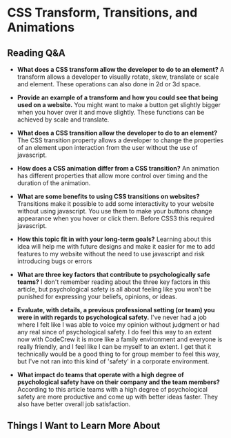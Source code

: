 # CSS Transform, Transitions, and Animations

## Reading Q&A

* **What does a CSS transform allow the developer to do to an element?** A transform allows a developer to visually rotate, skew, translate or scale and element. These operations can also done in  2d or 3d space.

* **Provide an example of a transform and how you could see that being used on a website.** You might want to make a button get slightly bigger when you hover over it and move slightly. These functions can be achieved by scale and translate.

* **What does a CSS transition allow the developer to do to an element?** The CSS transition property allows a developer to change the properties of an element upon interaction from the user without the use of javascript.

* **How does a CSS animation differ from a CSS transition?** An animation has different properties that allow more control over timing and the duration of the animation. 

* **What are some benefits to using CSS transitions on websites?** Transitions make it possible to add some interactivity to your website without using javascript. You use them to make your buttons change appearance when you hover or click them. Before CSS3 this required javascript.

* **How this topic fit in with your long-term goals?** Learning about this idea will help me with future designs and make it easier for me to add features to my website without the need to use javascript and risk introducing bugs or errors

* **What are three key factors that contribute to psychologically safe teams?** I don't remember reading about the three key factors in this article, but psychological safety is all about feeling like you won't be punished for expressing your beliefs, opinions, or ideas.

* **Evaluate, with details, a previous professional setting (or team) you were in with regards to psychological safety.** I've never had a job where I felt like I was able to voice my opinion without judgment or had any real since of psychological safety. I do feel this way to an extent now with CodeCrew it is more like a family environment and everyone is really friendly, and I feel like I can be myself to an extent. I get that it technically would be a good thing to for group member to feel this way, but I've not ran into this kind of 'safety' in a corporate environment.

* **What impact do teams that operate with a high degree of psychological safety have on their company and the team members?** According to this article teams with a high degree of psychological safety are more productive and come up with better ideas faster. They also have better overall job satisfaction.

## Things I Want to Learn More About
